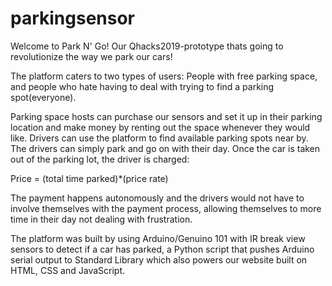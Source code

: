 # parkingsensor

Welcome to Park N' Go! Our Qhacks2019-prototype thats going to revolutionize the way we park our cars! 

The platform caters to two types of users: 
People with free parking space, and people who hate having to deal with trying to find a parking spot(everyone).

Parking space hosts can purchase our sensors and set it up in their parking location and make money by renting 
out the space whenever they would like. Drivers can use the platform to find available parking spots near by.
The drivers can simply park and go on with their day. Once the car is taken out of the parking lot, the driver 
is charged:

Price = (total time parked)*(price rate)

The payment happens autonomously and the drivers would not have to involve themselves with the payment process,
allowing themselves to more time in their day not dealing with frustration.

The platform was built by using Arduino/Genuino 101 with IR break view sensors to detect if a car has parked,
a Python script that pushes Arduino serial output to Standard Library which also powers our website built on
HTML, CSS and JavaScript.

